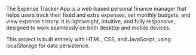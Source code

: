 The Expense Tracker App is a web-based personal finance manager that helps users track their fixed and extra expenses, set monthly budgets, and view expense history. It is lightweight, intuitive, and fully responsive, designed to work seamlessly on both desktop and mobile devices.

This project is built entirely with HTML, CSS, and JavaScript, using localStorage for data persistence.
